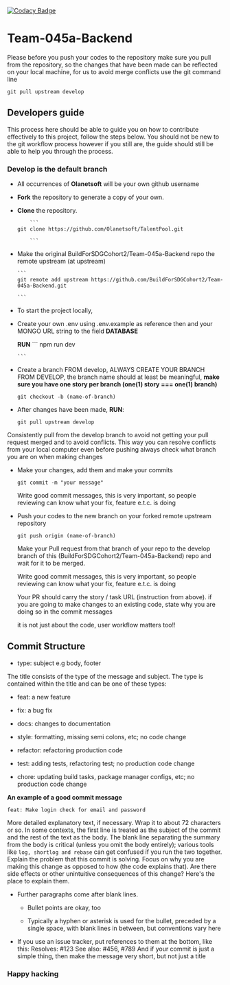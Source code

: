 [![Codacy Badge](https://api.codacy.com/project/badge/Grade/2418e75d5b384b39902c3a77e34de1fa)](https://app.codacy.com/gh/BuildForSDGCohort2/Team-045a-Backend?utm_source=github.com&utm_medium=referral&utm_content=BuildForSDGCohort2/Team-045a-Backend&utm_campaign=Badge_Grade_Settings)

# Team-045a-Backend

Please before you push your codes to the repository make sure you pull from the repository, so the changes that have been made can be reflected on your local machine, for us to avoid merge conflicts use the git command line
   
    git pull upstream develop

## Developers guide

This process here should be able to guide you on how to contribute effectively to this project, follow the steps below. You should not be new to the git workflow process however if you still are, the guide should still be able to help you through the process.

### Develop is the default branch

*   All occurrences of **Olanetsoft** will be your own github username

*   **Fork** the repository to generate a copy of your own.

*   **Clone** the repository.

            ```
        git clone https://github.com/Olanetsoft/TalentPool.git

            ```
    

*   Make the original BuildForSDGCohort2/Team-045a-Backend repo the remote upstream (at upstream)

        ```
        git remote add upstream https://github.com/BuildForSDGCohort2/Team-045a-Backend.git

        ```

*   To start the project locally, 

*   Create your own .env using .env.example as reference then and your MONGO URL string to the field **DATABASE** 

    **RUN**
        ```
        npm run dev

        ```

*   Create a branch FROM develop, ALWAYS CREATE YOUR BRANCH FROM DEVELOP,
the branch name should at least be meaningful,  **make sure you have one story per branch (one(1) story ===  one(1) branch)** 

    ```
    git checkout -b (name-of-branch)

    ```

*   After changes have been made, **RUN**:
    ```
    git pull upstream develop

    ```

Consistently pull from the develop branch to avoid not getting your pull request merged and to avoid conflicts.
This way you can resolve conflicts from your local computer even before pushing always check what branch you are on when making changes
 
*   Make your changes, add them and make your commits

    ``` 
    git commit -m "your message"

    ```
    Write good commit messages, this is very important, so people reviewing can know what your fix, feature e.t.c. is doing

*   Push your codes to the new branch on your forked remote upstream repository

    ```
    git push origin (name-of-branch)

    ```

    Make your Pull request from that branch of your repo to the develop branch of this (BuildForSDGCohort2/Team-045a-Backend) repo and wait for it to be merged.

    Write good commit messages, this is very important, so people reviewing can know what your fix, feature e.t.c. is doing

    Your PR should carry the story / task URL (instruction from above).
    if you are going to make changes to an existing code, state why you are doing so in the commit messages

    it is not just about the code, user workflow matters too!!

## Commit Structure

*   type: subject e.g body, footer

The title consists of the type of the message and subject.
The type is contained within the title and can be one of these types:

*   feat: a new feature


*   fix: a bug fix

*   docs: changes to documentation

*   style: formatting, missing semi colons, etc; no code change

*   refactor: refactoring production code

*   test: adding tests, refactoring test; no production code change

*   chore: updating build tasks, package manager configs, etc; no production code change

**An example of a good commit message**
    
    feat: Make login check for email and password

More detailed explanatory text, if necessary. Wrap it to about 72 characters or so. In some contexts, the first line is treated as the
subject of the commit and the rest of the text as the body. The blank line separating the summary from the body is critical (unless
you omit the body entirely); various tools like `log, shortlog and rebase` can get confused if you run the two together.
Explain the problem that this commit is solving. Focus on why you are making this change as opposed to how (the code explains that).
Are there side effects or other unintuitive consequences of this change? Here's the place to explain them.

*   Further paragraphs come after blank lines.

    *  Bullet points are okay, too

    *  Typically a hyphen or asterisk is used for the bullet, preceded
    by a single space, with blank lines in between, but conventions vary here

*   If you use an issue tracker, put references to them at the bottom,
like this:
Resolves: #123
See also: #456, #789
And if your commit is just a simple thing, then make the message very short, but not just a title
### Happy hacking
